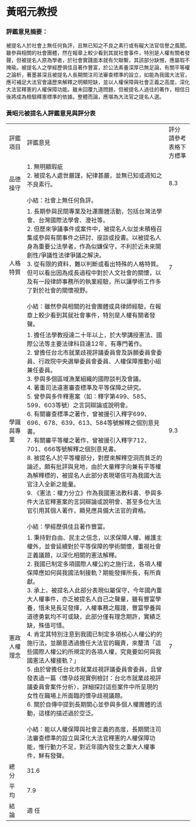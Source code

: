# 黃昭元教授

### 評鑑意見摘要：

被提名人於社會上無任何負評，且無已知之不良之素行或有礙大法官信譽之風聞。雖參與相關的社會團體，然在報章上較少看到其就社會事件，特別是人權有關者發聲，但被提名人原為學者，於社會實踐面本就有欠聯繫，其該部分缺憾，應屬瑕不掩瑜。被提名人之學經歷俱佳且著作豐富，於公法素養深厚已無足論，有關平等權之論析，著墨甚深且被提名人長期關注司法審查標準的設立，如能為我國大法官，應可補足大法官會議歷來解釋之明顯短缺，並以人權保障與社會正義之高度，深化大法官釋憲的人權保障功能。雖未回覆九道問題，但被提名人過往的著作，相信日後將成為檢驗釋憲標準的依據。整體而論，應堪為大法官之提名人選。

### 黃昭元被提名人評鑑意見與評分表

<table class="table table-bordered table-hover table-condensed">
    <tbody>
        <tr>
            <td>評鑑項目</td>
            <td>評鑑意見</td>
            <td>評分<br/> 請參考表格下方標準</td>
        </tr>
        <tr>
            <td>品德操守</td>
            <td>1. 無明顯瑕疵<br/> 2. 被提名人處世嚴謹，紀律甚嚴，並無已知或週知之不良素行。<br/> <br/> 小結：社會上無任何負評。</td>
            <td>8.3</td>
        </tr>
        <tr>
            <td>人格特質</td>
            <td>1. 長期參與民間專業及社運團體活動，包括台灣法學會、台灣國際法學會、澄社等。<br/> 2. 但歷來爭議事件或案件中，被提名人似並未積極召集或參與有關事件之研討、座談或投書。以被提名人身為重要公法學者，作為似嫌保守，不利於近未來開創性/爭議性法律爭議之解決。<br/> 3. 從有限的資料，難以判斷或看出特殊的人格特質。但可以看出因為成長過程中對於人文社會的關懷，以及有一段律師事務所的執業經驗，所以讓學術工作多了對於社會的關懷視野。<br/> <br/> 小結：雖然參與相關的社會團體或具律師經驗，在報章上較少看到其就社會事件，特別是人權有關者發聲。</td>
            <td>7</td>
        </tr>
        <tr>
            <td>學識與專業</td>
            <td>1. 擔任法學教授達二十年以上，於大學講授憲法、國際公法等主要法律科目達12年，有專門著作。<br/> 2. 曾擔任台北市就業歧視評議委員會及訴願委員會委員、行政院中央選舉委員會委員、人權保障推動小組兼任委員。<br/> 3. 參與多個區域漁業組織的國際談判及會議。<br/> 4. 著重司法違憲審查標準及平等保障之研究。<br/> 5. 曾參與多件釋憲案（如：釋字第499、585、599、603等號）之言詞辯論或說明會。<br/> 6. 有關審查標準之著作，曾被援引入釋字699、696、678、639、613、584等號解釋之個別意見書。<br/> 7. 有關審平等權之著作，曾被援引入釋字712、701、666等號解釋之個別意見書。<br/> 8. 被提名人於平等權部分，對歷來解釋空洞而貧乏的論述，頗有批評與見地，由於大量釋字向兼有平等權為解釋標的，被提名人此部分表現堪信可為我國大法官注入全新之能量。<br/> 9. 《憲法：權力分立》作為我國憲法教科書、參與多件大法官釋憲案的言詞辯論或說明會、甚至多位大法官引用其個人著作，顯見應具備大法官的資格。<br/> <br/> 小結：學經歷俱佳且著作豐富。</td>
            <td>9.3</td>
        </tr>
        <tr>
            <td>憲政人權理念</td>
            <td>1. 秉持對自由、民主之信念，以求保障人權、維護主權外，並會延續對於平等保障的學術關懷，重視社會正義議題，以深化相關的憲法解釋。<br/> 2. 我國已制定多項國際人權公約之施行法，各項人權保障應如何與我國法制接軌？期能發揮所長，有所貢獻。<br/> 3. 承上，被提名人此部分表現似屬保守，今年國內重大人權事件，亦乏被提名人自己之聲量，雖有豐富學養，惜未見長足發揮，人權事務之履踐，豐富學養與道德勇氣均不可或缺，此部分僅有理念期許，實績乏缺，殊值可惜。<br/> 4. 肯定其特別注意到我國已制定多項核心人權公約的施行法，並願意透過擔任大法官的職責，來釐清「這些國際人權公約所規定的各項人權，究竟要如何與我國憲法人權接軌？」<br/> 5. 由於曾擔任台北市就業歧視評議委員會委員，且曾發表過一篇〈懷孕歧視實例檢討：台北市就業歧視評議委員會案件分析〉，詳細探討這些案件中所呈現的女性在職場上所面臨的懷孕歧視議題。<br/> 6. 關於自傳中提到長期關心並參與多個人權團體的活動，這樣的描述過於空泛。<br/> <br/> 小結：能以人權保障與社會正義的高度，長期關注司法審查標準的設立與深化大法官釋憲的人權保障功能，惟行動力不足，對近年國內發生之重大人權事件，鮮有發聲。</td>
            <td>7</td>
        </tr>
        <tr>
            <td>總 分</td>
            <td>31.6</td>
            <td> </td>
        </tr>
        <tr>
            <td>平 均</td>
            <td>7.9</td>
            <td> </td>
        </tr>
        <tr>
            <td>結 論</td>
            <td>適 任</td>
            <td> </td>
        </tr>
    </tbody>
</table>

